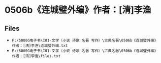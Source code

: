 # 0506b《连城璧外编》作者：[清]李渔

## Files

- `F:/5000G电子书\I01-文学（小说 诗歌 名著 写作）\古典名著\0506b《连城璧外编》作者：[清]李渔\连城璧外编.txt`
- `F:/5000G电子书\I01-文学（小说 诗歌 名著 写作）\古典名著\0506b《连城璧外编》作者：[清]李渔\files.txt`
